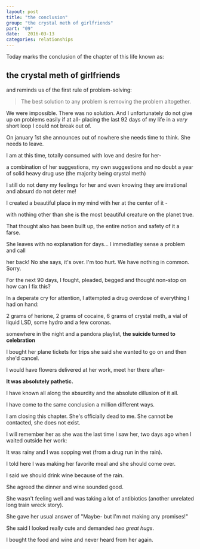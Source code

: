 ```yaml
---
layout: post
title: "the conclusion"
group: "the crystal meth of girlfriends"
part: "09"
date:   2016-03-13
categories: relationships
---
```


Today marks the conclusion of the chapter of this life known as:

## the crystal meth of girlfriends

and reminds us of the first rule of problem-solving:

>
> The best solution to any problem is removing the problem altogether.
>

We were impossible. There was no solution. And I unfortunately do not give up on
problems easily if at all- placing the last 92 days of my life in a _very_ short loop I could not break out of.

On january 1st she announces out of nowhere she needs time to think. She needs to leave.

I am at this time, totally consumed with love and desire for her-

a combination of her suggestions, my own suggestions and no doubt a year of solid heavy drug use (the majority being crystal meth)

I still do not deny my feelings for her and even knowing they are irrational and absurd do not deter me!

I created a beautiful place in my mind with her at the center of it -

with nothing other than she is the most beautiful creature on the planet true.

That thought also has been built up, the entire notion and safety of it a farse.

She leaves with no explanation for days... I immediatley sense a problem and call

her back! No she says, it's over. I'm too hurt. We have nothing in common. Sorry.

For the next 90 days, I fought, pleaded, begged and thought non-stop on how can I fix this?

In a deperate cry for attention, I attempted a drug overdose of everything I had on hand:

2 grams of herione, 2 grams of cocaine, 6 grams of crystal meth,
a vial of liquid LSD, some hydro and a few coronas.

somewhere in the night and a pandora playlist, **the suicide turned to celebration**

I bought her plane tickets for trips she said she wanted to go on and then she'd cancel.

I would have flowers delivered at her work, meet her there after-

**It was absolutely pathetic.**

I have known all along the absurdity and the absolute dillusion of it all.

I have come to the same conclusion a million different ways.

I am closing this chapter. She's officially dead to me. She cannot be contacted, she does not exist.

I will remember her as she was the last time I saw her, two days ago when I waited outside her work:

It was rainy and I was sopping wet (from a drug run in the rain).

I told here I was making her favorite meal and she should come over.

I said we should drink wine because of the rain.

She agreed the dinner and wine sounded good.

She wasn't feeling well and was taking a lot of antibiotics (another unrelated long train wreck story).

She gave her usual answer of "Maybe- but I'm not making any promises!"

She said I looked really cute and demanded *two great hugs*.

I bought the food and wine and never heard from her again.
